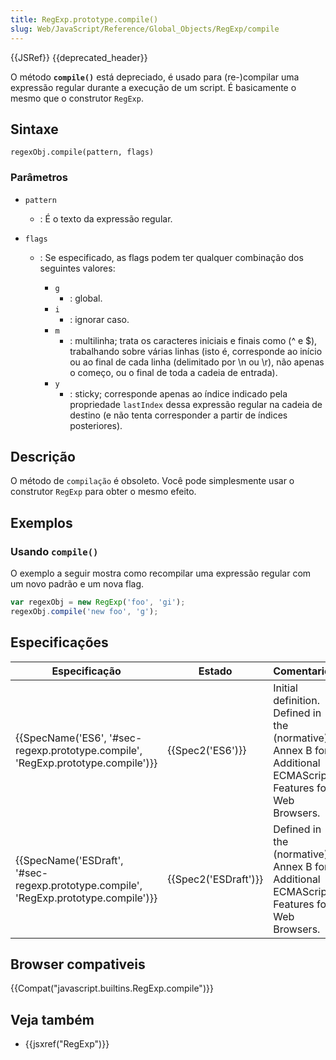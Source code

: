 ```yaml
---
title: RegExp.prototype.compile()
slug: Web/JavaScript/Reference/Global_Objects/RegExp/compile
---
```

{{JSRef}} {{deprecated_header}}

O método **`compile()`** está depreciado, é usado para (re-)compilar uma expressão regular durante a execução de um script. É basicamente o mesmo que o construtor `RegExp`.

## Sintaxe

```
regexObj.compile(pattern, flags)
```

### Parâmetros

- `pattern`
  - : É o texto da expressão regular.
- `flags`

  - : Se especificado, as flags podem ter qualquer combinação dos seguintes valores:

    - `g`
      - : global.
    - `i`
      - : ignorar caso.
    - `m`
      - : multilinha; trata os caracteres iniciais e finais como (^ e $), trabalhando sobre várias linhas (isto é, corresponde ao início ou ao final de cada linha (delimitado por \n ou \r), não apenas o começo, ou o final de toda a cadeia de entrada).
    - `y`
      - : sticky; corresponde apenas ao índice indicado pela propriedade `lastIndex` dessa expressão regular na cadeia de destino (e não tenta corresponder a partir de índices posteriores).

## Descrição

O método de `compilação` é obsoleto. Você pode simplesmente usar o construtor `RegExp` para obter o mesmo efeito.

## Exemplos

### Usando `compile()`

O exemplo a seguir mostra como recompilar uma expressão regular com um novo padrão e um nova flag.

```js
var regexObj = new RegExp('foo', 'gi');
regexObj.compile('new foo', 'g');
```

## Especificações

| Especificação                                                                                                    | Estado                       | Comentario                                                                                                  |
| ---------------------------------------------------------------------------------------------------------------- | ---------------------------- | ----------------------------------------------------------------------------------------------------------- |
| {{SpecName('ES6', '#sec-regexp.prototype.compile', 'RegExp.prototype.compile')}}     | {{Spec2('ES6')}}         | Initial definition. Defined in the (normative) Annex B for Additional ECMAScript Features for Web Browsers. |
| {{SpecName('ESDraft', '#sec-regexp.prototype.compile', 'RegExp.prototype.compile')}} | {{Spec2('ESDraft')}} | Defined in the (normative) Annex B for Additional ECMAScript Features for Web Browsers.                     |

## Browser compativeis

{{Compat("javascript.builtins.RegExp.compile")}}

## Veja também

- {{jsxref("RegExp")}}
